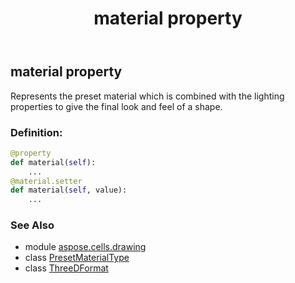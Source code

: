 ﻿---
title: material property
second_title: Aspose.Cells for Python via .NET API References
description: 
type: docs
weight: 130
url: /aspose.cells.drawing/threedformat/material/
is_root: false
---

## material property


Represents the preset material which is combined with the lighting properties to give the
final look and feel of a shape.
### Definition:
```python
@property
def material(self):
    ...
@material.setter
def material(self, value):
    ...
```

### See Also
* module [aspose.cells.drawing](../../)
* class [PresetMaterialType](/cells/python-net/aspose.cells.drawing/presetmaterialtype)
* class [ThreeDFormat](/cells/python-net/aspose.cells.drawing/threedformat)

